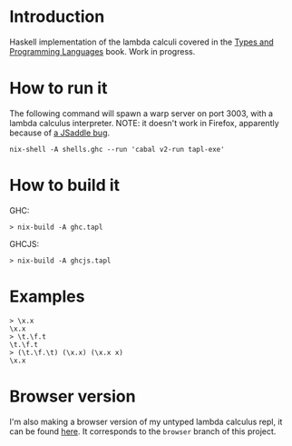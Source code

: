 # Introduction

Haskell implementation of the lambda calculi covered in the [Types and Programming Languages](https://www.cis.upenn.edu/~bcpierce/tapl/) book. Work in progress. 

# How to run it

The following command will spawn a warp server on port 3003, with a lambda calculus interpreter. NOTE: it doesn't work in Firefox, apparently because of [a JSaddle bug](https://github.com/ghcjs/jsaddle/issues/64).

```
nix-shell -A shells.ghc --run 'cabal v2-run tapl-exe'
```

# How to build it

GHC:

```
> nix-build -A ghc.tapl
```

GHCJS:

```
> nix-build -A ghcjs.tapl
```

# Examples

```
> \x.x
\x.x
> \t.\f.t
\t.\f.t
> (\t.\f.\t) (\x.x) (\x.x x)
\x.x
```
# Browser version

I'm also making a browser version of my untyped lambda calculus repl, it can be found [here](https://vincent-prz.github.io/). It corresponds to the `browser` branch of this project.

